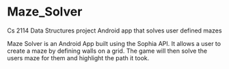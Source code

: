Maze_Solver
===========

Cs 2114 Data Structures project Android app that solves user defined mazes

Maze Solver is an Android App built using the Sophia API. It allows a user to create a maze by defining walls on a grid.
The game will then solve the users maze for them and highlight the path it took. 
